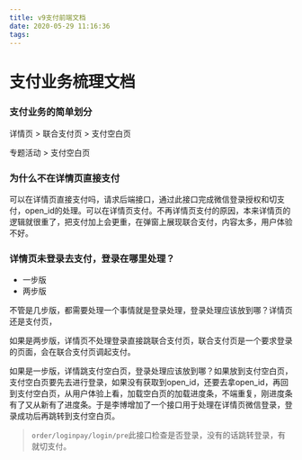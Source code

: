 ```yaml
---
title: v9支付前端文档
date: 2020-05-29 11:16:36
tags:
---
```



# 支付业务梳理文档

### 支付业务的简单划分

详情页 > 联合支付页 > 支付空白页

专题活动 > 支付空白页

### 为什么不在详情页直接支付

可以在详情页直接支付吗，请求后端接口，通过此接口完成微信登录授权和切支付，open_id的处理。可以在详情页支付。不再详情页支付的原因，本来详情页的逻辑就很重了，把支付加上会更重，在弹窗上展现联合支付，内容太多，用户体验不好。

### 详情页未登录去支付，登录在哪里处理？
- 一步版
- 两步版

不管是几步版，都需要处理一个事情就是登录处理，登录处理应该放到哪？详情页还是支付页，

如果是两步版，详情页不处理登录直接跳联合支付页，联合支付页是一个要求登录的页面，会在联合支付页调起支付。

如果是一步版，详情跳支付空白页，登录处理应该放到哪？如果放到支付空白页，支付空白页要先去进行登录，如果没有获取到open_id，还要去拿open_id，再回到支付空白页，从用户体验上看，加载空白页的加载进度条，不端重复，刚进度条有了又从新有了进度条。于是李博增加了一个接口用于处理在详情页微信登录，登录成功后再跳转到支付空白页。

> `order/loginpay/login/pre`此接口检查是否登录，没有的话跳转登录，有就切支付。
